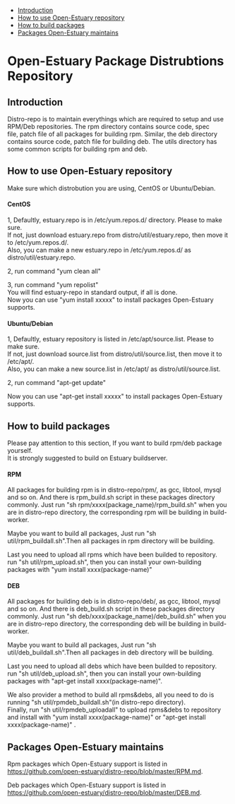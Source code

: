 * [Introduction](#1)
* [How to use Open-Estuary repository](#2)
* [How to build packages](#3)
* [Packages Open-Estuary maintains](#4)

# Open-Estuary Package Distrubtions Repository
## <a name="1">Introduction</a>
Distro-repo is to maintain everythings which are required to setup and use RPM/Deb repositories. The rpm directory contains source code, spec file, patch file of all packages for building rpm. Similar, the deb directory contains source code, patch file for building deb. The utils directory has some common scripts for building rpm and deb.

## <a name="2">How to use Open-Estuary repository</a>
Make sure which distrobution you are using, CentOS or Ubuntu/Debian.

#### CentOS  
1, Defaultly, estuary.repo is in /etc/yum.repos.d/ directory. Please to make sure.  
If not, just download estuary.repo from distro/util/estuary.repo, then move it to /etc/yum.repos.d/.  
Also, you can make a new estuary.repo in /etc/yum.repos.d/ as distro/util/estuary.repo.  

2, run command "yum clean all"  

3, run command "yum repolist"  
You will find estuary-repo in standard output, if all is done.  
Now you can use "yum install xxxxx" to install packages Open-Estuary supports.  

#### Ubuntu/Debian
1, Defaultly, estuary repository is listed in /etc/apt/source.list. Please to make sure.  
If not, just download source.list from distro/util/source.list, then move it to /etc/apt/.  
Also, you can make a new source.list in /etc/apt/ as distro/util/source.list.  

2, run command "apt-get update"  
    
Now you can use "apt-get install xxxxx" to install packages Open-Estuary supports. 

## <a name="3">How to build packages</a>  
Please pay attention to this section, If you want to build  rpm/deb package yourself.  
It is strongly suggested to build on Estuary buildserver.  

#### RPM  
All packages for building rpm is in distro-repo/rpm/, as gcc, libtool, mysql and so on. And there is rpm_build.sh script in these packages directory commonly.
Just run "sh rpm/xxxx(package_name)/rpm_build.sh" when you are in distro-repo directory, the corresponding rpm will be building in build-worker.

Maybe you want to build all packages, Just run "sh util/rpm_buildall.sh".Then all packages in rpm directory will be building.  

Last you need to upload all rpms which have been builded to repository.   
run "sh util/rpm_upload.sh", then you can install your own-building packages with "yum install xxxx(package-name)"  

#### DEB
All packages for building deb is in distro-repo/deb/, as gcc, libtool, mysql and so on. And there is deb_build.sh script in these packages directory commonly.
Just run "sh deb/xxxx(package_name)/deb_build.sh" when you are in distro-repo directory, the corresponding deb will be building in build-worker.

Maybe you want to build all packages, Just run "sh util/deb_buildall.sh".Then all packages in deb directory will be building.  

Last you need to upload all debs which have been builded to repository.   
run "sh util/deb_upload.sh", then you can install your own-building packages with "apt-get install xxxx(package-name)".

We also provider a method to build all rpms&debs, all you need to do is running "sh util/rpmdeb_buildall.sh"(in distro-repo directory).   
Finally, run "sh util/rpmdeb_uploadall" to upload rpms&debs to repository and install with "yum install xxxx(package-name)" or "apt-get install xxxx(package-name)" .  

## <a name="4">Packages Open-Estuary maintains</a>  
Rpm packages which Open-Estuary support is listed in https://github.com/open-estuary/distro-repo/blob/master/RPM.md.  

Deb packages which Open-Estuary support is listed in https://github.com/open-estuary/distro-repo/blob/master/DEB.md.







